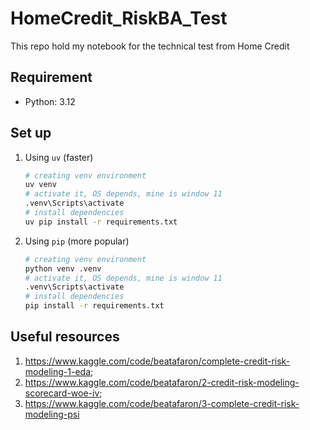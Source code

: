 # HomeCredit_RiskBA_Test

This repo hold my notebook for the technical test from Home Credit

## Requirement

- Python: 3.12

## Set up

1. Using `uv` (faster)

    ```bash
    # creating venv environment
    uv venv
    # activate it, OS depends, mine is window 11
    .venv\Scripts\activate
    # install dependencies
    uv pip install -r requirements.txt
    ```

2. Using `pip` (more popular)

    ```bash
    # creating venv environment
    python venv .venv
    # activate it, OS depends, mine is window 11
    .venv\Scripts\activate
    # install dependencies
    pip install -r requirements.txt
    ```

## Useful resources

1. <https://www.kaggle.com/code/beatafaron/complete-credit-risk-modeling-1-eda>;
2. <https://www.kaggle.com/code/beatafaron/2-credit-risk-modeling-scorecard-woe-iv>;
3. <https://www.kaggle.com/code/beatafaron/3-complete-credit-risk-modeling-psi>
